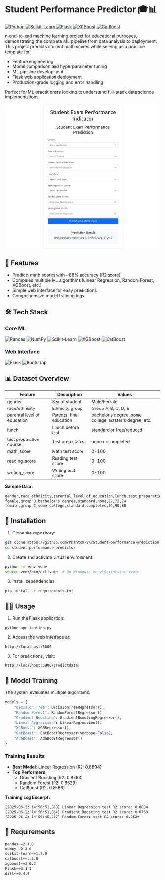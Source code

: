 
# Student Performance Predictor 🎓📊

[![Python](https://img.shields.io/badge/Python-3.9+-blue?logo=python&logoColor=white)](https://python.org)
[![Scikit-Learn](https://img.shields.io/badge/Scikit--Learn-1.2+-orange?logo=scikit-learn&logoColor=white)](https://scikit-learn.org)
[![Flask](https://img.shields.io/badge/Flask-3.0-lightgrey?logo=flask&logoColor=black)](https://flask.palletsprojects.com)
[![XGBoost](https://img.shields.io/badge/XGBoost-3.0-green?logo=xgboost&logoColor=white)](https://xgboost.ai)
[![CatBoost](https://img.shields.io/badge/CatBoost-1.2-yellow?logo=catboost&logoColor=white)](https://catboost.ai)

n end-to-end machine learning project for educational purposes, demonstrating the complete ML pipeline from data analysis to deployment. This project predicts student math scores while serving as a practice template for:

- Feature engineering
- Model comparison and hyperparameter tuning
- ML pipeline development
- Flask web application deployment
- Production-grade logging and error handling

Perfect for ML practitioners looking to understand full-stack data science implementations.

![Project Screenshot](./artifacts/project_image2.png)

## 📌 Features

- Predicts math scores with ~88% accuracy (R2 score)
- Compares multiple ML algorithms (Linear Regression, Random Forest, XGBoost, etc.)
- Simple web interface for easy predictions
- Comprehensive model training logs

## 🛠️ Tech Stack

### Core ML
![Pandas](https://img.shields.io/badge/Pandas-2.0-blue?logo=pandas&logoColor=white)
![NumPy](https://img.shields.io/badge/NumPy-1.24-blue?logo=numpy&logoColor=white)
![Scikit-Learn](https://img.shields.io/badge/Scikit--Learn-1.2-orange?logo=scikit-learn&logoColor=white)
![XGBoost](https://img.shields.io/badge/XGBoost-3.0-green?logo=xgboost&logoColor=white)
![CatBoost](https://img.shields.io/badge/CatBoost-1.2-yellow?logo=catboost&logoColor=white)

### Web Interface
![Flask](https://img.shields.io/badge/Flask-3.0-lightgrey?logo=flask&logoColor=black)
![Bootstrap](https://img.shields.io/badge/Bootstrap-5.0-purple?logo=bootstrap&logoColor=white)

## 📊 Dataset Overview

| Feature | Description | Values |
|---------|-------------|--------|
| gender | Sex of student | Male/Female |
| race/ethnicity | Ethnicity group | Group A, B, C, D, E |
| parental level of education | Parents' final education | bachelor's degree, some college, master's degree, etc. |
| lunch | Lunch before test | standard or free/reduced |
| test preparation course | Test prep status | none or completed |
| math_score | Math test score | 0-100 |
| reading_score | Reading test score | 0-100 |
| writing_score | Writing test score | 0-100 |

**Sample Data:**
```csv
gender,race_ethnicity,parental_level_of_education,lunch,test_preparation_course,math_score,reading_score,writing_score
female,group B,bachelor's degree,standard,none,72,72,74
female,group C,some college,standard,completed,69,90,88
```

## 🚀 Installation

1. Clone the repository:
```bash
git clone https://github.com/Phantom-VK/Student-performance-prediction
cd student-performance-predictor
```

2. Create and activate virtual environment:
```bash
python -m venv venv
source venv/bin/activate  # On Windows: venv\Scripts\activate
```

3. Install dependencies:
```bash
pip install -r requirements.txt
```

## 🏃‍♂️ Usage

1. Run the Flask application:
```bash
python application.py
```

2. Access the web interface at:
```
http://localhost:5000
```

3. For predictions, visit:
```
http://localhost:5000/predictdata
```

## 🧠 Model Training

The system evaluates multiple algorithms:

```python
models = {
    "Decision Tree": DecisionTreeRegressor(),
    "Random Forest": RandomForestRegressor(),
    "Gradient Boosting": GradientBoostingRegressor(),
    "Linear Regression": LinearRegression(),
    "XGBoost": XGBRegressor(),
    "CatBoost": CatBoostRegressor(verbose=False),
    "AdaBoost": AdaBoostRegressor()
}
```

### Training Results
- **Best Model**: Linear Regression (R2: 0.8804)
- **Top Performers**:
  - Gradient Boosting (R2: 0.8763)
  - Random Forest (R2: 0.8529)
  - CatBoost (R2: 0.8566)

**Training Log Excerpt:**
```
[2025-06-22 14:56:51,898] Linear Regression test R2 score: 0.8804
[2025-06-22 14:56:51,884] Gradient Boosting test R2 score: 0.8763
[2025-06-22 14:56:45,707] Random Forest test R2 score: 0.8529
```

## 📝 Requirements

```
pandas~=2.3.0
numpy~=2.3.0
scikit-learn~=1.7.0
catboost~=1.2.8
xgboost~=3.0.2
Flask~=3.1.1
dill~=0.4.0
```

```